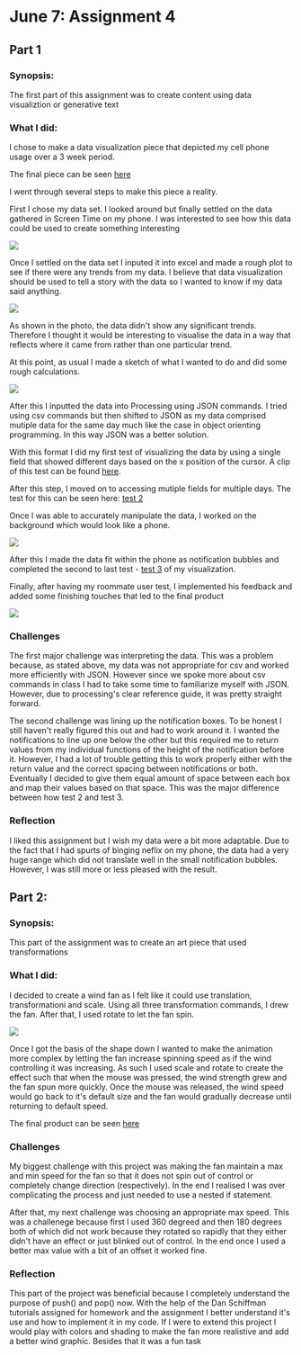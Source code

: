 # June 7: Assignment 4

## Part 1

### Synopsis:

The first part of this assignment was to create content using data visualiztion or generative text

### What I did:

I chose to make a data visualization piece that depicted my cell phone usage over a 3 week period.

The final piece can be seen [here](https://www.youtube.com/watch?v=ToxSwd6W2ks)

I went through several steps to make this piece a reality. 

First I chose my data set. I looked around but finally settled on the data gathered in Screen Time on my phone. I was interested to see how this data could be used to create something interesting

![](screenUsage.PNG)

Once I settled on the data set I inputed it into excel and made a rough plot to see if there were any trends from my data. I believe that data visualization should be used to tell a story with the data so I wanted to know if my data said anything.

![](plot.png)

As shown in the photo, the data didn't show any significant trends. Therefore I thought it would be interesting to visualise the data in a way that reflects where it came from rather than one particular trend.

At this point, as usual I made a sketch of what I wanted to do and did some rough calculations.

![](sketch.jpg)

After this I inputted the data into Processing using JSON commands. I tried using csv commands but then shifted to JSON as my data comprised mutiple data for the same day much like the case in object orienting programming. In this way JSON was a better solution. 

With this format I did my first test of visualizing the data by using a single field that showed different days based on the x position of the cursor. A clip of this test can be found [here](https://www.youtube.com/watch?v=1fvFha4cpks).

After this step, I moved on to accessing mutiple fields for multiple days. The test for this can be seen here: [test 2](https://www.youtube.com/watch?v=EK-lpDpkTHw)

Once I was able to accurately manipulate the data, I worked on the background which would look like a phone. 

![](background.png)

After this I made the data fit within the phone as notification bubbles and completed the second to last test -  [test 3](https://youtu.be/l0IsZjq5-Ww) of my visualization. 

Finally, after having my roommate user test, I implemented his feedback and added some finishing touches that led to the final product

![](phoneUsage.png)

### Challenges

The first major challenge was interpreting the data. This  was a problem because, as stated above, my data was not appropriate for csv and worked more efficiently with JSON. However since we spoke more about csv commands in class I had to take some time to familiarize myself with JSON. However, due to processing's clear reference guide, it was pretty straight forward.

The second challenge was lining up the notification boxes. To be honest I still haven't really figured this out and had to work around it. I wanted the notifications to line up one below the other but this required me to return values from my individual functions of the height of the notification before it. However, I had a lot of trouble getting this to work properly either with the return value and the correct spacing between notifications or both. Eventually I decided to give them equal amount of space between each box and map their values based on that space. This was the major difference between how test 2 and test 3.

### Reflection

I liked this assignment but I wish my data were a bit more adaptable. Due to the fact that I had spurts of binging neflix on my phone, the data had a very huge range which did not translate well in the small notification bubbles. However, I was still more or less pleased with the result.


## Part 2:

### Synopsis: 

This part of the assignment was to create an art piece that used transformations

### What I did:

I decided to create a wind fan as I felt like it could use translation, transformationi and scale. Using all three transformation commands, I drew the fan. After that, I used rotate to let the fan spin.

![](windfan.png)

Once I got the basis of the shape down I wanted to make the animation more complex by letting the fan increase spinning speed as if the wind controlling it was increasing. As such I used scale and rotate to create the effect such that when the mouse was pressed, the wind strength grew and the fan spun more quickly. Once the mouse was released, the wind speed would go back to it's default size and the fan would gradually decrease until returning to default speed.

The final product can be seen [here](https://youtu.be/WdJMk67mYO0)

### Challenges

My biggest challenge with this project was making the fan maintain a max and min speed for the fan so that it does not spin out of control or completely change direction (respectively). In the end I realised I was over complicating the process and just needed to use a nested if statement. 

After that, my next challenge was choosing an appropriate max speed. This was a challenege because first I used 360 degreed and then 180 degrees both of which did not work because they rotated so rapidly that they either didn't have an effect or just blinked out of control. In the end once I used a better max value with a bit of an offset it worked fine. 

### Reflection

This part of the project was beneficial because I completely understand the purpose of push() and pop() now. With the help of the Dan Schiffman tutorials assigned for homework and the assignment I better understand it's use and how to implement it in my code. If I were to extend this project I would play with colors and shading to make the fan more realistive and add a better wind graphic. Besides that it was a fun task





